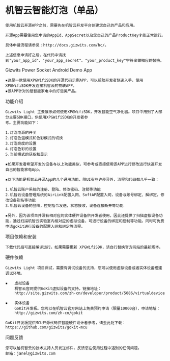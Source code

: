 机智云智能灯泡（单品）
=============

    使用机智云开源APP之前，需要先在机智云开发平台创建您自己的产品和应用。

    开源App需要使用您申请的AppId、AppSecret以及您自己的产品ProductKey才能正常运行。

    具体申请流程请参见：http://docs.gizwits.com/hc/。

    上述信息申请好之后，在代码中请找到"your_app_id"、"your_app_secret"、"your_product_key"字符串做相应的替换。

Gizwits Power Socket Android Demo App

	▪这是一款使用XPGWifiSDK的开源代码示例APP，可以帮助开发者快速入手，使用XPGWifiSDK开发连接机智云的物联APP。
	▪该APP针对的是智能家电中的灯泡类产品。

功能介绍

    Gizwits Light 主要展示如何使用XPGWifiSDK，开发智能空气净化器。项目中用到了大部分主要SDK接口，供使用XPGWifiSDK的开发者参
    考。主要功能如下：

	1.灯泡电源的开关
	2.灯泡色温模式和色彩模式的切换
	3.灯泡亮度的设置
	4.灯泡色彩的设置
	5.当前模式的获取和显示

	▪如果开发者希望开发的设备与以上功能类似，可参考或直接使用该APP进行修改进行快速开发自己的智能家电App。

	▪以下功能是机智云开源App的几个通用功能，除UI有些许差异外，流程和代码都几乎一致：

	1.机智云账户系统的注册、登陆、修改密码、注销等功能
	2.机智云设备管理系统的AirLink配置入网、SoftAP配置入网，设备与账号绑定、解绑定，修改设备别名等功能
	3.机智云设备的登陆，控制指令发送，状态接收，设备连接断开等功能

	▪另外，因为该项目并没有相对应的实体硬件设备供开发者使用，因此还提供了扫描虚拟设备功能，通过扫描机智云实验室内相对应的虚拟设备，可进行设备的绑定和控制等功能。同时可免费申请gokit进行设备的配置入网和绑定等流程。

项目依赖和安装

	下载代码后可直接编译运行。如果需要更新 XPGWifiSDK，请自行替换官方网站的最新版本。

硬件依赖

    Gizwits Light 项目调试，需要有调试设备的支持，您可以使用虚拟设备或者实体设备搭建调试环境。

	▪	虚拟设备
        机智云官网提供GoKit虚拟设备的支持，链接地址：
        http://site.gizwits.com/zh-cn/developer/product/5086/virtualdevice

	▪	实体设备
        GoKit开发板。您可以在机智云官方网站上免费预约申请（限量10000台），申请地址：
        http://gizwits.com/zh-cn/gokit
        
    GoKit开发板提供MCU开源代码供智能硬件设计者参考，请去此处下载：https://github.com/gizwits/gokit-mcu

问题反馈

	您可以给机智云的技术支持人员发送邮件，反馈您在使用过程中遇到的任何问题。
	邮箱：janel@gizwits.com
